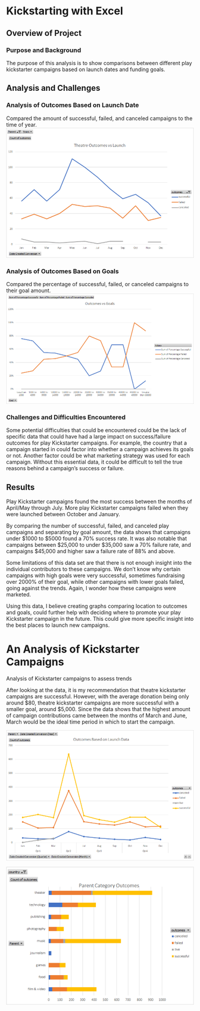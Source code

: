 # Kickstarting with Excel

## Overview of Project

### Purpose and Background

The purpose of this analysis is to show comparisons between different play kickstarter campaigns based on launch dates and funding goals.

## Analysis and Challenges

### Analysis of Outcomes Based on Launch Date

Compared the amount of successful, failed, and canceled campaigns to the time of year.
![Theater Outcomes vs Launch](/Theater_Outcomes_vs_Launch.png)

### Analysis of Outcomes Based on Goals

Compared the percentage of successful, failed, or canceled campaigns to their goal amount.
![Outcomes vs Goals](/Outcomes_vs_Goals.png)

### Challenges and Difficulties Encountered

Some potential difficulties that could be encountered could be the lack of specific data that could have had a large impact on success/failure outcomes for play Kickstarter campaigns. For example, the country that a campaign started in could factor into whether a campaign achieves its goals or not. Another factor could be what marketing strategy was used for each campaign. Without this essential data, it could be difficult to tell the true reasons behind a campaign’s success or failure. 

## Results


Play Kickstarter campaigns found the most success between the months of April/May through July.  More play Kickstarter campaigns failed when they were launched between October and January.


By comparing the number of successful, failed, and canceled play campaigns and separating by goal amount, the data shows that campaigns under $1000 to $5000 found a 70% success rate.  It was also notable that campaigns between $25,000 to under $35,000 saw a 70% failure rate, and campaigns $45,000 and higher saw a failure rate of 88% and above.


Some limitations of this data set are that there is not enough insight into the individual contributors to these campaigns.   We don’t know why certain campaigns with high goals were very successful, sometimes fundraising over 2000% of their goal, while other campaigns with lower goals failed, going against the trends.  Again, I wonder how these campaigns were marketed. 


Using this data, I believe creating graphs comparing location to outcomes and goals, could further help with deciding where to promote your play Kickstarter campaign in the future. This could give more specific insight into the best places to launch new campaigns.


# An Analysis of Kickstarter Campaigns
Analysis of Kickstarter campaigns to assess trends

After looking at the data, it is my recommendation  that theatre kickstarter campaigns are successful. However, with the average donation being only around $80, theatre kickstarter campaigns are more successful with a smaller goal, around $5,000. Since the data shows that the highest amount of campaign contributions came between the months of March and June, March would be the ideal time period in which to start the campaign.  

![Outcomes Based on Launch Data](/Outcomes.png)

![Parent Category Outcomes](/Parent.png)
